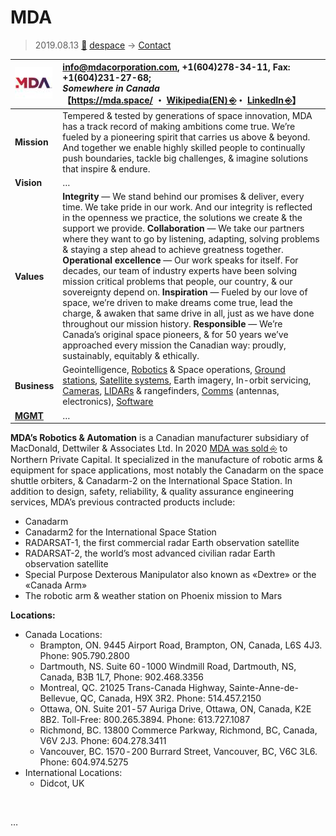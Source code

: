 # MDA
> 2019.08.13 [🚀](../../index/index.md) [despace](../index.md) → [Contact](../contact.md)

|[![](../f/con/m/mda_logo1_thumb.jpg)](../f/con/m/mda_logo1.png)|<info@mdacorporation.com>, +1(604)278-34-11, Fax: +1(604)231-27-68;<br> *Somewhere in Canada*<br> 【<https://mda.space/> ・ [Wikipedia(EN) ⎆](https://en.wikipedia.org/wiki/MDA_Space_Missions)・ [LinkedIn ⎆](https://www.linkedin.com/company/mdaspace)】|
|:--|:--|
|**Mission**|Tempered & tested by generations of space innovation, MDA has a track record of making ambitions come true. We’re fueled by a pioneering spirit that carries us above & beyond. And together we enable highly skilled people to continually push boundaries, tackle big challenges, & imagine solutions that inspire & endure.|
|**Vision**|…|
|**Values**|**Integrity** — We stand behind our promises & deliver, every time. We take pride in our work. And our integrity is reflected in the openness we practice, the solutions we create & the support we provide. **Collaboration** — We take our partners where they want to go by listening, adapting, solving problems & staying a step ahead to achieve greatness together. **Operational excellence** — Our work speaks for itself. For decades, our team of industry experts have been solving mission critical problems that people, our country, & our sovereignty depend on. **Inspiration** — Fueled by our love of space, we’re driven to make dreams come true, lead the charge, & awaken that same drive in all, just as we have done throughout our mission history. **Responsible** — We’re Canada’s original space pioneers, & for 50 years we’ve approached every mission the Canadian way: proudly, sustainably, equitably & ethically.|
|**Business**|Geointelligence, [Robotics](robot.md) & Space operations, [Ground stations](scs.md), [Satellite systems](sc.md), Earth imagery, In-orbit servicing, [Cameras](cam.md), [LIDARs](doppler.md) & rangefinders, [Comms](comms.md) (antennas, electronics), [Software](soft.md)|
|**[MGMT](../mgmt.md)**|…|

**MDA’s Robotics & Automation** is a Canadian manufacturer subsidiary of MacDonald, Dettwiler & Associates Ltd. In 2020 [MDA was sold ⎆](http://investor.maxar.com/investor-news/press-release-details/2019/Maxar-Technologies-to-Sell-MDA-to-Northern-Private-Capital-for-CAD1-Billion/default.aspx) to Northern Private Capital. It specialized in the manufacture of robotic arms & equipment for space applications, most notably the Canadarm on the space shuttle orbiters, & Canadarm-2 on the International Space Station. In addition to design, safety, reliability, & quality assurance engineering services, MDA’s previous contracted products include:

   - Canadarm
   - Canadarm2 for the International Space Station
   - RADARSAT-1, the first commercial radar Earth observation satellite
   - RADARSAT-2, the world’s most advanced civilian radar Earth observation satellite
   - Special Purpose Dexterous Manipulator also known as «Dextre» or the «Canada Arm»
   - The robotic arm & weather station on Phoenix mission to Mars

**Locations:**

   - Canada Locations:
      - Brampton, ON. 9445 Airport Road, Brampton, ON, Canada, L6S 4J3. Phone: 905.790.2800
      - Dartmouth, NS. Suite 60 ‑ 1000 Windmill Road, Dartmouth, NS, Canada, B3B 1L7, Phone: 902.468.3356
      - Montreal, QC. 21025 Trans-Canada Highway, Sainte-Anne-de-Bellevue, QC, Canada, H9X 3R2. Phone: 514.457.2150
      - Ottawa, ON. Suite 201 ‑ 57 Auriga Drive, Ottawa, ON, Canada, K2E 8B2. Toll-Free: 800.265.3894. Phone: 613.727.1087
      - Richmond, BC. 13800 Commerce Parkway, Richmond, BC, Canada, V6V 2J3. Phone: 604.278.3411
      - Vancouver, BC. 1570 ‑ 200 Burrard Street, Vancouver, BC, V6C 3L6. Phone: 604.974.5275
   - International Locations:
      - Didcot, UK


<p style="page-break-after:always"> </p>

…
